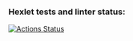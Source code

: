 ### Hexlet tests and linter status:
[![Actions Status](https://github.com/Dmitry1964/frontend-project-44/workflows/hexlet-check/badge.svg)](https://github.com/Dmitry1964/frontend-project-44/actions)